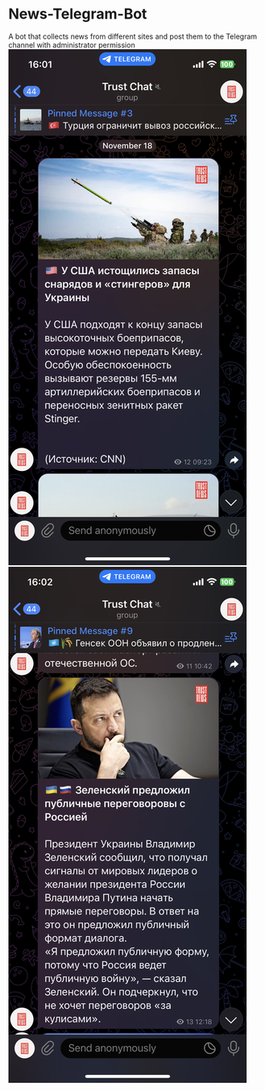 # News-Telegram-Bot
A bot that collects news from different sites and post them to the Telegram channel with administrator permission
<img src='IMG_8611.PNG' hight=10> <img src='IMG_8612.PNG' hight=10>

